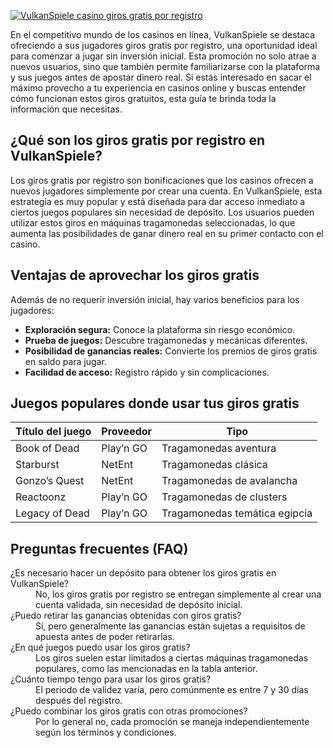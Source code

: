 [![VulkanSpiele casino giros gratis por registro](https://123-caf.pages.dev/gitsignup.png)](https://vrmoo.ru/Bt82HjjY)

<p>En el competitivo mundo de los casinos en línea, VulkanSpiele se destaca ofreciendo a sus jugadores giros gratis por registro, una oportunidad ideal para comenzar a jugar sin inversión inicial. Esta promoción no solo atrae a nuevos usuarios, sino que también permite familiarizarse con la plataforma y sus juegos antes de apostar dinero real. Si estás interesado en sacar el máximo provecho a tu experiencia en casinos online y buscas entender cómo funcionan estos giros gratuitos, esta guía te brinda toda la información que necesitas.</p>  <h2>¿Qué son los giros gratis por registro en VulkanSpiele?</h2> <p>Los giros gratis por registro son bonificaciones que los casinos ofrecen a nuevos jugadores simplemente por crear una cuenta. En VulkanSpiele, esta estrategia es muy popular y está diseñada para dar acceso inmediato a ciertos juegos populares sin necesidad de depósito. Los usuarios pueden utilizar estos giros en máquinas tragamonedas seleccionadas, lo que aumenta las posibilidades de ganar dinero real en su primer contacto con el casino.</p>  <h2>Ventajas de aprovechar los giros gratis</h2> <p>Además de no requerir inversión inicial, hay varios beneficios para los jugadores:</p> <ul>   <li><strong>Exploración segura:</strong> Conoce la plataforma sin riesgo económico.</li>   <li><strong>Prueba de juegos:</strong> Descubre tragamonedas y mecánicas diferentes.</li>   <li><strong>Posibilidad de ganancias reales:</strong> Convierte los premios de giros gratis en saldo para jugar.</li>   <li><strong>Facilidad de acceso:</strong> Registro rápido y sin complicaciones.</li> </ul>  <h2>Juegos populares donde usar tus giros gratis</h2> <table>   <thead>     <tr>       <th>Título del juego</th>       <th>Proveedor</th>       <th>Tipo</th>     </tr>   </thead>   <tbody>     <tr>       <td>Book of Dead</td>       <td>Play’n GO</td>       <td>Tragamonedas aventura</td>     </tr>     <tr>       <td>Starburst</td>       <td>NetEnt</td>       <td>Tragamonedas clásica</td>     </tr>     <tr>       <td>Gonzo’s Quest</td>       <td>NetEnt</td>       <td>Tragamonedas de avalancha</td>     </tr>     <tr>       <td>Reactoonz</td>       <td>Play’n GO</td>       <td>Tragamonedas de clusters</td>     </tr>     <tr>       <td>Legacy of Dead</td>       <td>Play’n GO</td>       <td>Tragamonedas temática egipcia</td>     </tr>   </tbody> </table>  <h2>Preguntas frecuentes (FAQ)</h2> <dl>   <dt>¿Es necesario hacer un depósito para obtener los giros gratis en VulkanSpiele?</dt>   <dd>No, los giros gratis por registro se entregan simplemente al crear una cuenta validada, sin necesidad de depósito inicial.</dd>    <dt>¿Puedo retirar las ganancias obtenidas con giros gratis?</dt>   <dd>Sí, pero generalmente las ganancias están sujetas a requisitos de apuesta antes de poder retirarlas.</dd>    <dt>¿En qué juegos puedo usar los giros gratis?</dt>   <dd>Los giros suelen estar limitados a ciertas máquinas tragamonedas populares, como las mencionadas en la tabla anterior.</dd>    <dt>¿Cuánto tiempo tengo para usar los giros gratis?</dt>   <dd>El periodo de validez varía, pero comúnmente es entre 7 y 30 días después del registro.</dd>    <dt>¿Puedo combinar los giros gratis con otras promociones?</dt>   <dd>Por lo general no, cada promoción se maneja independientemente según los términos y condiciones.</dd> </dl>